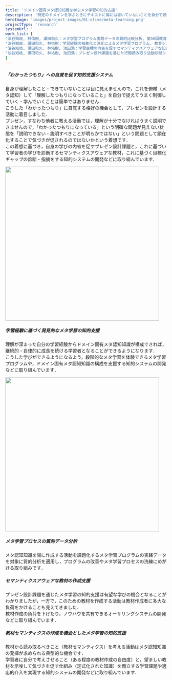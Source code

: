 ```yaml
---
title: 'ドメイン固有メタ認知知識を学ぶメタ学習の知的支援'
description: '特定のドメインを学ぶときにテキストに陽には書いていないことを自分で読み取って理解を深めていく自律的な学習者となることが大切です．このためには「読み取るべきことはなにか」，「それを読み取るにはどうしたらいいか」，「これらを自分の学びのいつ・どんなふうに適用して考えればよいか」を考えて制御するメタ認知活動をしていくことが欠かせません．こうしたメタ認知活動ができるようになるには参照するドメイン固有の考え方・読み取り方の知識であるドメイン固有メタ認知知識を学ぶこと（メタ学習）が有効ですが，これまでこうした学びを実現する手立ては十分に定式化されていません．こうしたメタ学習をシステマチックに促すような知的な支援ができるシステムの開発に取り組んでいます．'
heroImage: 'images/project-images/01-olive/meta-learning.png'
projectType: 'research'
systemUrl: ''
work_list: [
"油谷知岐, 林佑樹, 瀬田和久：メタ学習プログラム実践データの質的比較分析, 第50回教育システム情報学会全国大会予稿集, pp.109-110, (2025).",
"油谷知岐, 瀬田和久, 林佑樹：学習経験の抽象化と汎化によるメタ学習プログラム, 教育システム情報学会誌, vol.42, no.2, pp.243-260, (2025).",
"油谷知岐, 瀬田和久, 林佑樹, 池田満：学習目標の内省を促すセマンティクスアウェアな知的学習支援システム, 電子情報通信学会論文誌D, vol.J104-D, no.8, pp.639-649, (2021).",
"油谷知岐, 瀬田和久, 林祐樹, 池田満：プレゼン設計課題を通じた行間読み取り活動診断システムの開発, 電子情報通信学会論文誌D, vol.J102-D, no.4, pp.359-363, (2019).",
]
---
```


<!------ 事例1 ------->
<div class="indentContent">
<h5 class="indentContentTitle">「わかったつもり」への自覚を促す知的支援システム</h5>

自身が理解したこと・できていないことは目に見えませんので，これを俯瞰（メタ認知）して「理解したつもりになっていること」を自分で捉えてうまく制御していく・学んでいくことは簡単ではありません．<br />
こうした「わかったつもり」に自覚する格好の機会として，プレゼンを設計する活動に着目しました．<br />
プレゼン，すなわち他者に教える活動では，理解が十分でなければうまく説明できませんので，「わかったつもりになっている」という明確な問題が見えない状態を「説明できない・説明すべきことが明らかではない」という問題として顕在化することで気づきが促されるのではないかという着想です．<br />
この着想に基づき，自身の学びの内省を促すプレゼン設計課題と，これに基づいて学習者の学びを診断するセマンティクスアウェアな教材，これに基づく目標化ギャップの診断・指摘をする知的システムの開発などに取り組んでいます．

<img class="shadowImage" width=480 src="../../images/project-images/01-olive/olive.png" alt="" />
</div>


<!------ 事例2 ------->
<div class="indentContent">
<h5 class="indentContentTitle">学習経験に基づく発見的なメタ学習の知的支援</h5>

理解が深まった自分の学習経験からドメイン固有メタ認知知識が構成できれば，継続的・自律的に成長を続ける学習者となることができるようになります．<br />
こうした学びができるようになるよう，段階的なメタ学習を体験できるメタ学習プログラムや，ドメイン固有メタ認知知識の構成を支援する知的システムの開発などに取り組んでいます．

<img class="" width=480 src="../../images/project-images/01-olive/gradual_meta-learning.png" alt="" />
</div>

<!------ 事例3 ------->
<div class="indentContent">
<h5 class="indentContentTitle">メタ学習プロセスの質的データ分析</h5>

メタ認知知識を陽に作成する活動を課題化するメタ学習プログラムの実践データを対象に質的分析を適用し，プログラムの改善やメタ学習プロセスの洗練にめがける取り組みです．
</div>

<!------ 事例4 ------->
<div class="indentContent">
<h5 class="indentContentTitle">セマンティクスアウェアな教材の作成支援</h5>

プレゼン設計課題を通じたメタ学習の知的支援は有望な学びの機会となることがわかりましたが，一方で，このための教材を作成する活動は教材作成者に多大な負荷をかけることも見えてきました．<br />
教材作成の負荷を下げたり，ノウハウを共有できるオーサリングシステムの開発などに取り組んでいます．
</div>



<!------ 事例5 ------->
<div class="indentContent">
<h5 class="indentContentTitle">教材セマンティクスの作成を機会としたメタ学習の知的支援</h5>

教材から読み取るべきこと（教材セマンティクス）を考える活動はメタ認知知識の発揮が求められる典型的な機会です．<br />
学習者に自分で考えさせること（ある程度の教材作成の自由度）と，望ましい教材を示唆して気づきを促す仕組み（定式化された知識）を両立する学習課題や適応的介入を実現する知的システムの開発などに取り組んでいます．

</div>

